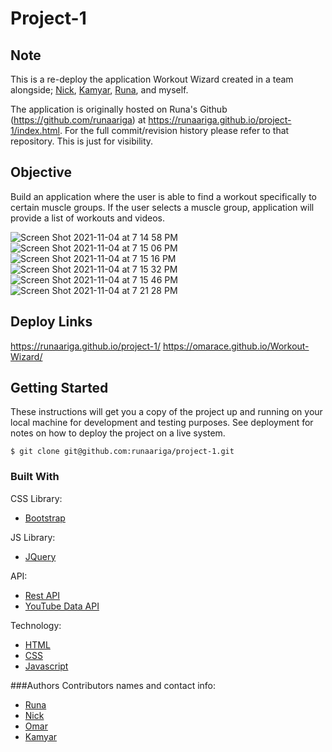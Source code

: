 # Project-1

## Note
This is a re-deploy the application Workout Wizard created in a team alongside; [Nick](https://github.com/nicholasamarillo), [Kamyar](https://github.com/Kam-Mivehchi), [Runa](https://github.com/runaariga), and myself.

The application is originally hosted on Runa's Github (https://github.com/runaariga) at https://runaariga.github.io/project-1/index.html. For the full commit/revision history please refer to that repository. This is just for visibility.

## Objective
Build an application where the user is able to find a workout specifically to certain muscle groups. 
If the user selects a muscle group, application will provide a list of workouts and videos.

![Screen Shot 2021-11-04 at 7 14 58 PM](https://user-images.githubusercontent.com/86388266/140447122-1b521d7a-fb59-4bc1-84b6-5597a0a9758c.png )
![Screen Shot 2021-11-04 at 7 15 06 PM](https://user-images.githubusercontent.com/86388266/140447154-906528c3-d553-4869-8b9d-2b6572b2d959.png )
![Screen Shot 2021-11-04 at 7 15 16 PM](https://user-images.githubusercontent.com/86388266/140447178-a482cde8-6c15-4365-a1c1-262af8a91753.png )
![Screen Shot 2021-11-04 at 7 15 32 PM](https://user-images.githubusercontent.com/86388266/140447194-dd8082b8-9ee5-4e20-8c22-46f879aa8af5.png )
![Screen Shot 2021-11-04 at 7 15 46 PM](https://user-images.githubusercontent.com/86388266/140447203-d0b2e290-3ccf-4e6a-af77-9439bb53c22b.png )
![Screen Shot 2021-11-04 at 7 21 28 PM](https://user-images.githubusercontent.com/86388266/140447638-3cb3cb4c-07d7-49f9-9ea0-25da1302fc17.png )



## Deploy Links
https://runaariga.github.io/project-1/
https://omarace.github.io/Workout-Wizard/


## Getting Started
These instructions will get you a copy of the project up and running on your local machine for development and testing purposes. See deployment for notes on how to deploy the project on a live system.

```
$ git clone git@github.com:runaariga/project-1.git
```

### Built With
CSS Library:
* [Bootstrap](https://getbootstrap.com)

JS Library:
* [JQuery](https://jquery.com)

API:
* [Rest API](https://wger.de/en/software/api)
* [YouTube Data API](https://developers.google.com/youtube/v3)

Technology:
* [HTML](https://developer.mozilla.org/en-US/docs/Web/HTML)
* [CSS](https://developer.mozilla.org/en-US/docs/Web/CSS)
* [Javascript](https://developer.mozilla.org/en-US/docs/Web/JavaScrip)


###Authors
Contributors names and contact info:

* [Runa](https://github.com/runaariga)
* [Nick](https://github.com/nicholasamarillo)
* [Omar](https://github.com/OmarAce)
* [Kamyar](https://github.com/Kam-Mivehchi)

